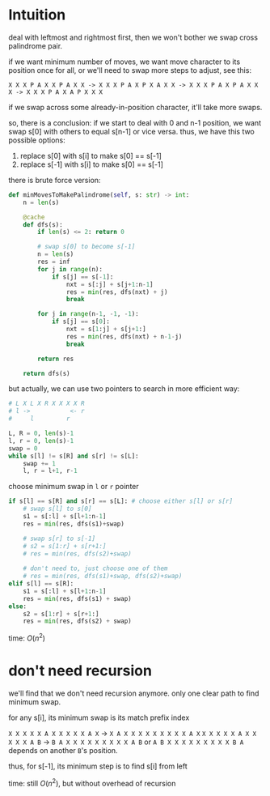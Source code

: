 # Intuition

deal with leftmost and rightmost first, then we won't bother we swap cross palindrome pair.

if we want minimum number of moves, we want move character to its position once for all,
or we'll need to swap more steps to adjust, see this:

```
X X X P A X X P A X X -> X X X P A X P X A X X -> X X X P A X P A X X X -> X X X P A X A P X X X
```

if we swap across some already-in-position character, it'll take more swaps.

so, there is a conclusion:
if we start to deal with 0 and n-1 position, we want swap s[0] with others to equal s[n-1] or vice versa.
thus, we have this two possible options:
1. replace s[0] with s[i] to make s[0] == s[-1]
2. replace s[-1] with s[i] to make s[0] == s[-1]

there is brute force version:
```py
def minMovesToMakePalindrome(self, s: str) -> int:
    n = len(s)

    @cache
    def dfs(s):
        if len(s) <= 2: return 0

        # swap s[0] to become s[-1]
        n = len(s)
        res = inf
        for j in range(n):
            if s[j] == s[-1]:
                nxt = s[:j] + s[j+1:n-1]
                res = min(res, dfs(nxt) + j)
                break

        for j in range(n-1, -1, -1):
            if s[j] == s[0]:
                nxt = s[1:j] + s[j+1:]
                res = min(res, dfs(nxt) + n-1-j)
                break

        return res

    return dfs(s)
```

but actually, we can use two pointers to search in more efficient way:
```py
# L X L X R X X X X R
# l ->           <- r
#     l         r

L, R = 0, len(s)-1
l, r = 0, len(s)-1
swap = 0
while s[l] != s[R] and s[r] != s[L]:
    swap += 1
    l, r = l+1, r-1
```

choose minimum swap in `l` or `r` pointer

```py
if s[l] == s[R] and s[r] == s[L]: # choose either s[l] or s[r]
    # swap s[l] to s[0]
    s1 = s[:l] + s[l+1:n-1]
    res = min(res, dfs(s1)+swap)

    # swap s[r] to s[-1]
    # s2 = s[1:r] + s[r+1:]
    # res = min(res, dfs(s2)+swap)
    
    # don't need to, just choose one of them
    # res = min(res, dfs(s1)+swap, dfs(s2)+swap)
elif s[l] == s[R]:
    s1 = s[:l] + s[l+1:n-1]
    res = min(res, dfs(s1) + swap)
else:
    s2 = s[1:r] + s[r+1:]
    res = min(res, dfs(s2) + swap)
```

time: $O(n^2)$

# don't need recursion

we'll find that we don't need recursion anymore. only one clear path to find minimum swap.

for any s[i], its minimum swap is its match prefix index

`X X X X X A X X X X X A X` -> `X A X X X X X X X X X A X`
`X X X X X A X X X X X A B` -> `B A X X X X X X X X X A B` or `A B X X X X X X X X X B A` depends on another `B`'s position.

thus, for s[-1], its minimum step is to find s[i] from left

time: still $O(n^2)$, but without overhead of recursion